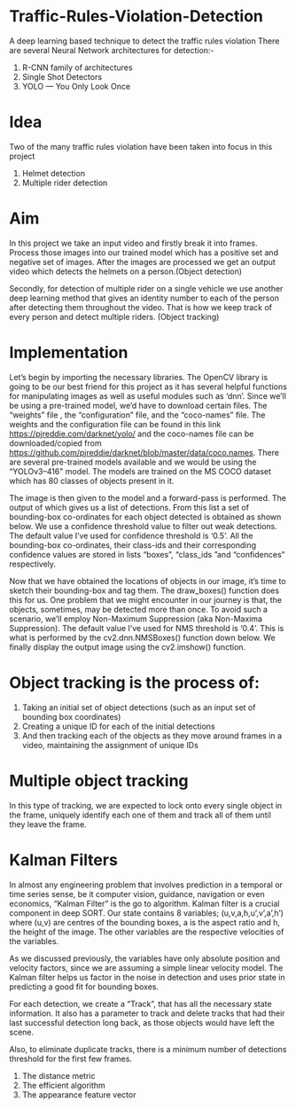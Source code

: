 # Traffic-Rules-Violation-Detection
A deep learning based technique to detect the traffic rules violation
There are several Neural Network architectures for detection:-
   1. R-CNN family of architectures
   2. Single Shot Detectors
   3. YOLO — You Only Look Once
   
# Idea

Two of the many traffic rules violation have been taken into focus in this project
1. Helmet detection
2. Multiple rider detection

# Aim

In this project we take an input video and firstly break it into frames. Process those images into our trained model which has a positive set and negative set of images. After the images are processed we get an output video which detects the helmets on a person.(Object detection)

Secondly, for detection of multiple rider on a single vehicle we use another deep learning method that gives an identity number to each of the person after detecting them throughout the video. That is how we keep track of every person and detect multiple riders. (Object tracking)
   
# Implementation

Let’s begin by importing the necessary libraries. The OpenCV library is going to be our best friend for this project as it has several helpful functions for manipulating images as well as useful modules such as ‘dnn’.
Since we’ll be using a pre-trained model, we’d have to download certain files. The “weights” file , the “configuration” file, and the “coco-names” file. The weights and the configuration file can be found in this link https://pjreddie.com/darknet/yolo/ and the coco-names file can be downloaded/copied from https://github.com/pjreddie/darknet/blob/master/data/coco.names. There are several pre-trained models available and we would be using the “YOLOv3–416" model. The models are trained on the MS COCO dataset which has 80 classes of objects present in it.

The image is then given to the model and a forward-pass is performed. The output of which gives us a list of detections. From this list a set of bounding-box co-ordinates for each object detected is obtained as shown below. We use a confidence threshold value to filter out weak detections. The default value I’ve used for confidence threshold is ‘0.5’. All the bounding-box co-ordinates, their class-ids and their corresponding confidence values are stored in lists “boxes”, “class_ids ”and “confidences” respectively.

Now that we have obtained the locations of objects in our image, it’s time to sketch their bounding-box and tag them. The draw_boxes() function does this for us. One problem that we might encounter in our journey is that, the objects, sometimes, may be detected more than once. To avoid such a scenario, we’ll employ Non-Maximum Suppression (aka Non-Maxima Suppression). The default value I’ve used for NMS threshold is ‘0.4’. This is what is performed by the cv2.dnn.NMSBoxes() function down below. We finally display the output image using the cv2.imshow() function.

# Object tracking is the process of:
  1. Taking an initial set of object detections (such as an input set of bounding box coordinates)
  2. Creating a unique ID for each of the initial detections
  3. And then tracking each of the objects as they move around frames in a video, maintaining the assignment of unique IDs
  
# Multiple object tracking
In this type of tracking, we are expected to lock onto every single object in the frame, uniquely identify each one of them and track all of them until they leave the frame.

# Kalman Filters
In almost any engineering problem that involves prediction in a temporal or time series sense, be it computer vision, guidance, navigation or even economics, “Kalman Filter” is the go to algorithm. Kalman filter is a crucial component in deep SORT. Our state contains 8 variables; (u,v,a,h,u’,v’,a’,h’) where (u,v) are centres of the bounding boxes, a is the aspect ratio and h, the height of the image. The other variables are the respective velocities of the variables.

As we discussed previously, the variables have only absolute position and velocity factors, since we are assuming a simple linear velocity model. The Kalman filter helps us factor in the noise in detection and uses prior state in predicting a good fit for bounding boxes.

For each detection, we create a “Track”, that has all the necessary state information. It also has a parameter to track and delete tracks that had their last successful detection long back, as those objects would have left the scene.

Also, to eliminate duplicate tracks, there is a minimum number of detections threshold for the first few frames.

1. The distance metric
2. The efficient algorithm
3. The appearance feature vector
